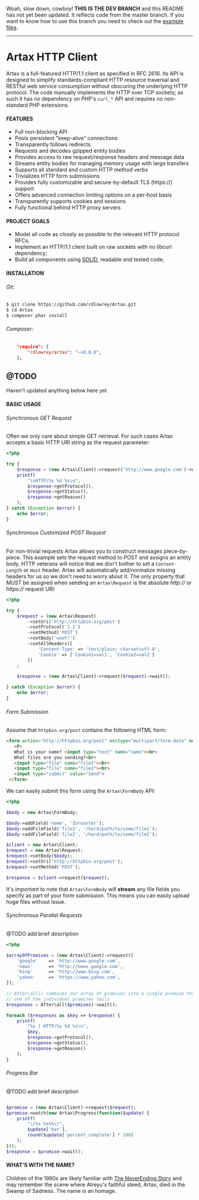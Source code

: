 
Woah, slow down, cowboy! **THIS IS THE DEV BRANCH** and this README has not yet been updated. It
reflects code from the master branch. If you want to know how to use this branch you need to check
out the [example files](https://github.com/rdlowrey/Artax/tree/dev/examples).


----------------------------------------------------------------------------------------------------


Artax HTTP Client
=================

Artax is a full-featured HTTP/1.1 client as specified in RFC 2616. Its API is designed to simplify
standards-compliant HTTP resource traversal and RESTful web service consumption without obscuring the
underlying HTTP protocol. The code manually implements the HTTP over TCP sockets; as such it has no
dependency on PHP's `curl_*` API and requires no non-standard PHP extensions.

#### FEATURES

 - Full non-blocking API
 - Pools persistent "keep-alive" connections
 - Transparently follows redirects
 - Requests and decodes gzipped entity bodies
 - Provides access to raw request/response headers and message data
 - Streams entity bodies for managing memory usage with large transfers
 - Supports all standard and custom HTTP method verbs
 - Trivializes HTTP form submissions
 - Provides fully customizable and secure-by-default TLS (https://) support
 - Offers advanced connection limiting options on a per-host basis
 - Transparently supports cookies and sessions
 - Fully functional behind HTTP proxy servers

#### PROJECT GOALS

* Model all code as closely as possible to the relevant HTTP protocol RFCs;
* Implement an HTTP/1.1 client built on raw sockets with no libcurl dependency;
* Build all components using [SOLID][solid], readable and tested code;

#### INSTALLATION

###### Git:

```bash
$ git clone https://github.com/rdlowrey/Artax.git
$ cd Artax
$ composer.phar install
```

###### Composer:

```json
    "require": {
        "rdlowrey/artax": "~v0.8.0",
    },
```



@TODO
----------------------------------------------------------------------------------------------------
Haven't updated anything below here yet




#### BASIC USAGE

###### Synchronous GET Request

Often we only care about simple GET retrieval. For such cases Artax accepts a basic HTTP URI string
as the request parameter:

```php
<?php

try {
    $response = (new Artax\Client)->request('http://www.google.com')->wait();
    printf(
        "\nHTTP/%s %d %s\n",
        $response->getProtocol(),
        $response->getStatus(),
        $response->getReason()
    );
} catch (Exception $error) {
    echo $error;
}

```

###### Synchronous Customized POST Request

For non-trivial requests Artax allows you to construct messages piece-by-piece. This example
sets the request method to POST and assigns an entity body. HTTP veterans will notice that
we don't bother to set a `Content-Length` or `Host` header. Artax will automatically add/normalize
missing headers for us so we don't need to worry about it. The only property that _MUST_ be assigned
when sending an `Artax\Request` is the absolute *http://* or *https://* request URI:

```php
<?php

try {
    $request = (new Artax\Request)
        ->setUri('http://httpbin.org/post')
        ->setProtocol('1.1')
        ->setMethod('POST')
        ->setBody('woot!')
        ->setAllHeaders([
            'Content-Type' => 'text/plain; charset=utf-8',
            'Cookie' => ['Cookie1=val1', 'Cookie2=val2']
        ])
    ;

    $response = (new Artax\Client)->request($request)->wait();

} catch (Exception $error) {
    echo $error;
}

```


###### Form Submission

Assume that `httpbin.org/post` contains the following HTML form:

```html
<form action="http://httpbin.org/post" enctype="multipart/form-data" method="post">
   <P>
   What is your name? <input type="text" name="name"><br>
   What files are you sending?<br>
   <input type="file" name="file1"><br>
   <input type="file" name="file2"><br>
   <input type="submit" value="Send">
 </form>
```

We can easily submit this form using the `Artax\FormBody` API:

```php
<?php

$body = new Artax\FormBody;

$body->addField('name', 'Zoroaster');
$body->addFileField('file1', '/hard/path/to/some/file1');
$body->addFileField('file2', '/hard/path/to/some/file2');

$client = new Artax\Client;
$request = new Artax\Request;
$request->setBody($body);
$request->setUri('http://httpbin.org/post');
$request->setMethod('POST');

$response = $client->request($request);
```

It's *important* to note that `Artax\FormBody` will **stream** any file fields you specify as
part of your form submission. This means you can easily upload huge files without issue.

###### Synchronous Parallel Requests

@TODO add brief description

```php
<?php

$arrayOfPromises = (new Artax\Client)->request([
    'google'    => 'http://www.google.com',
    'news'      => 'http://news.google.com',
    'bing'      => 'http://www.bing.com',
    'yahoo'     => 'https://www.yahoo.com',
]);

// After\all() combines our array of promises into a single promise that will fail if any
// one of the individual promises fails
$responses = After\all($promises)->wait();

foreach ($responses as $key => $response) {
    printf(
        "%s | HTTP/%s %d %s\n",
        $key,
        $response->getProtocol(),
        $response->getStatus(),
        $response->getReason()
    );
}

```

###### Progress Bar

@TODO add brief description

```php

$promise = (new Artax\Client)->request($request);
$promise->watch(new Artax\Progress(function($update) {
    printf(
        "\r%s %s%%\r",
        $update['bar'],
        round($update['percent_complete'] * 100)
    );
}));
$response = $promise->wait();

```


#### WHAT'S WITH THE NAME?

Children of the 1980s are likely familiar with [The NeverEnding Story][neverending] and may remember
the scene where Atreyu's faithful steed, Artax, died in the Swamp of Sadness. The name is an homage.




[rfc2616]: http://www.w3.org/Protocols/rfc2616/rfc2616.html
[solid]: http://en.wikipedia.org/wiki/SOLID_(object-oriented_design) "S.O.L.I.D."
[neverending]: http://www.imdb.com/title/tt0088323/ "The NeverEnding Story"

